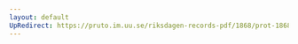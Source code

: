 ```yaml
---
layout: default
UpRedirect: https://pruto.im.uu.se/riksdagen-records-pdf/1868/prot-1868--ak--120/prot-1868--ak--120_002.pdf
---
```

